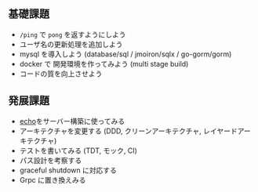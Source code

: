 ## 基礎課題

- `/ping` で `pong` を返すようにしよう
- ユーザ名の更新処理を追加しよう
- mysql を導入しよう (database/sql / jmoiron/sqlx / go-gorm/gorm)
- docker で 開発環境を作ってみよう (multi stage build)
- コードの質を向上させよう

## 発展課題

- [echo](https://echo.labstack.com/)をサーバー構築に使ってみる
- アーキテクチャを変更する (DDD, クリーンアーキテクチャ, レイヤードアーキテクチャ)
- テストを書いてみる (TDT, モック, CI)
- パス設計を考察する
- graceful shutdown に対応する
- Grpc に置き換えみる
